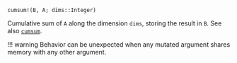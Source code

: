 ```
cumsum!(B, A; dims::Integer)
```

Cumulative sum of `A` along the dimension `dims`, storing the result in `B`. See also [`cumsum`](@ref).

!!! warning
    Behavior can be unexpected when any mutated argument shares memory with any other argument.

